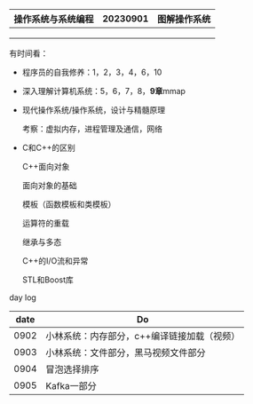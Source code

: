 | 操作系统与系统编程 | 20230901 | 图解操作系统 |
| ------------------ | -------- | ------------ |
|                    |          |              |
|                    |          |              |
|                    |          |              |

有时间看：

- 程序员的自我修养：1，2，3，4，6，10

- 深入理解计算机系统：5，6，7，8，**9章**mmap

- 现代操作系统/操作系统，设计与精髓原理

  考察：虚拟内存，进程管理及通信，网络

- C和C++的区别

  C++面向对象

  面向对象的基础

  模板（函数模板和类模板）

  运算符的重载

  继承与多态

  C++的I/O流和异常

  STL和Boost库

day log

| date | Do                                          |
| ---- | ------------------------------------------- |
| 0902 | 小林系统：内存部分，c++编译链接加载（视频） |
| 0903 | 小林系统：文件部分，黑马视频文件部分        |
| 0904 | 冒泡选择排序                                |
| 0905 | Kafka一部分                                 |

